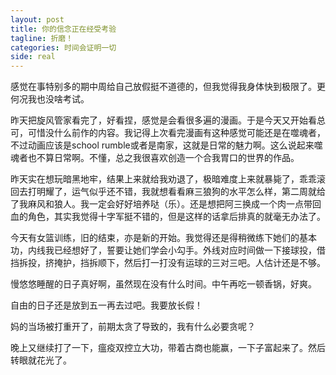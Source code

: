 ```yaml
---
layout: post
title: 你的信念正在经受考验
tagline: 折磨！
categories: 时间会证明一切
side: real
---
```


感觉在事特别多的期中周给自己放假挺不道德的，但我觉得我身体快到极限了。更何况我也没啥考试。

昨天把旋风管家看完了，好看捏，感觉是会看很多遍的漫画。于是今天又开始看总可，可惜没什么前作的内容。我记得上次看完漫画有这种感觉可能还是在噬魂者，不过动画应该是school rumble或者是南家，这就是日常的魅力啊。这么说起来噬魂者也不算日常啊。不懂，总之我很喜欢创造一个合我胃口的世界的作品。

昨天实在想玩暗黑地牢，结果上来就给我劝退了，极暗难度上来就暴毙了，乖乖滚回去打明耀了，运气似乎还不错，我就想看看麻三狼狗的水平怎么样，第二周就给了我麻风和狼人。我一定会好好培养哒（乐）。还是想把阿三换成一个肉一点带回血的角色，其实我觉得十字军挺不错的，但是这样的话拿后排真的就毫无办法了。

今天有女篮训练，旧的结束，亦是新的开始。我觉得还是得稍微练下她们的基本功，内线我已经想好了，誓要让她们学会小勾手。外线对应时间做一下接球投，借挡拆投，挤掩护，挡拆顺下，然后打一打没有运球的三对三吧。人估计还是不够。

慢悠悠睡醒的日子真好啊，虽然现在没有什么时间。中午再吃一顿香锅，好爽。

自由的日子还是放到五一再去过吧。我要放长假！

妈的当场被打重开了，前期太贪了导致的，我有什么必要贪呢？

晚上又继续打了一下，瘟疫双控立大功，带着古商也能赢，一下子富起来了。然后转眼就花光了。